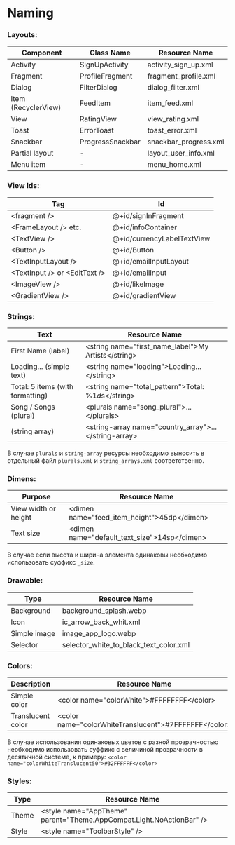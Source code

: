 # Naming

### Layouts:

| Component           | Class Name       | Resource Name         |
| ------------------- | ---------------- | --------------------- |
| Activity            | SignUpActivity   | activity_sign_up.xml  |
| Fragment            | ProfileFragment  | fragment_profile.xml  |
| Dialog              | FilterDialog     | dialog_filter.xml     |
| Item (RecyclerView) | FeedItem         | item_feed.xml         |
| View                | RatingView       | view_rating.xml       |
| Toast               | ErrorToast       | toast_error.xml       |
| Snackbar            | ProgressSnackbar | snackbar_progress.xml |
| Partial layout      | -                | layout_user_info.xml  |
| Menu item           | -                | menu_home.xml         |

### View Ids:

| Tag                             | Id                         |
| ------------------------------- | -------------------------- | 
| \<fragment />                   | @+id/signInFragment        |
| \<FrameLayout /> etc.           | @+id/infoContainer         | 
| \<TextView />                   | @+id/currencyLabelTextView | 
| \<Button />                     | @+id/Button                | 
| \<TextInputLayout />            | @+id/emailInputLayout      | 
| \<TextInput /> or \<EditText /> | @+id/emailInput            | 
| \<ImageView />                  | @+id/likeImage             | 
| \<GradientView />               | @+id/gradientView          |

### Strings: 

| Text                             | Resource Name                                            |
| -------------------------------- | -------------------------------------------------------- |
| First Name (label)               | \<string name="first_name_label">My Artists\</string>    |
| Loading... (simple text)         | \<string name="loading">Loading…\</string>               |
| Total: 5 items (with formatting) | \<string name="total_pattern">Total: %1$d %2$s\</string> |
| Song / Songs (plural)            | \<plurals name="song_plural">...\</plurals>              |
| (string array)                   | \<string-array name="country_array">...\</string-array>  |

В случае `plurals` и `string-array` ресурсы необходимо выносить в отдельный файл `plurals.xml` и `string_arrays.xml` соответственно.

### Dimens: 

| Purpose              | Resource Name                                 |
| -------------------- | --------------------------------------------- |
| View width or height | \<dimen name="feed_item_height">45dp\</dimen>  |
| Text size            | \<dimen name="default_text_size">14sp\</dimen> |

В случае если высота и ширина элемента одинаковы необходимо использовать суффикс `_size`.

### Drawable:

| Type         | Resource Name                          |
| ------------ | -------------------------------------- |
| Background   | background_splash.webp                 |
| Icon         | ic_arrow_back_whit.xml                 |
| Simple image | image_app_logo.webp                    |
| Selector     | selector_white_to_black_text_color.xml |

### Colors: 

| Description       | Resource Name                                          |
| ----------------- | ------------------------------------------------------ |
| Simple color      | \<color name="colorWhite">#FFFFFFFF\</color>            |
| Translucent color | \<color name="colorWhiteTranslucent">#7FFFFFFF\</color> |

В случае использования одинаковых цветов с разной прозрачностью необходимо использовать суффикс с величиной прозрачности в десятичной системе, к примеру: 
`<color name="colorWhiteTranslucent50">#32FFFFFF</color>`

### Styles:

| Type  | Resource Name                                                         |
| ----- | --------------------------------------------------------------------- |
| Theme | \<style name="AppTheme" parent="Theme.AppCompat.Light.NoActionBar" /> |
| Style | \<style name="ToolbarStyle" />                                        |
